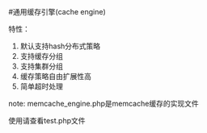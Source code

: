 #通用缓存引擎(cache engine)

特性：

1. 默认支持hash分布式策略
2. 支持缓存分组
3. 支持集群分组
3. 缓存策略自由扩展性高
4. 简单超时处理

note: memcache_engine.php是memcache缓存的实现文件

使用请查看test.php文件
